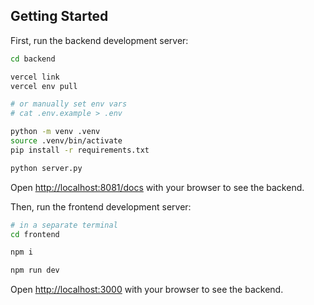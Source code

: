 ## Getting Started

First, run the backend development server:

```bash
cd backend

vercel link
vercel env pull

# or manually set env vars
# cat .env.example > .env

python -m venv .venv
source .venv/bin/activate
pip install -r requirements.txt

python server.py
```

Open [http://localhost:8081/docs](http://localhost:8081/docs) with your browser to see the backend.

Then, run the frontend development server:

```bash
# in a separate terminal
cd frontend

npm i

npm run dev
```

Open [http://localhost:3000](http://localhost:3000) with your browser to see the backend.
